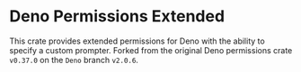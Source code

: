 # Deno Permissions Extended

This crate provides extended permissions for Deno with the ability to specify a custom prompter. Forked from the original Deno permissions crate `v0.37.0` on the `Deno` branch `v2.0.6`.
